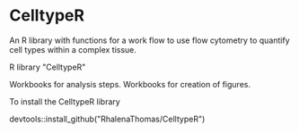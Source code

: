 # CelltypeR

An R library with functions for a work flow to use flow cytometry to quantify cell types within a complex tissue.

R library "CelltypeR"

Workbooks for analysis steps.
Workbooks for creation of figures.


To install the CelltypeR library

devtools::install_github("RhalenaThomas/CelltypeR")

